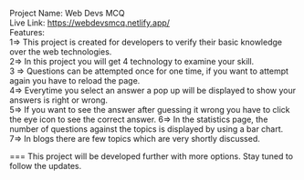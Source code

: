Project Name: Web Devs MCQ <br>
Live Link: https://webdevsmcq.netlify.app/ <br>
Features:<br>
1=> This project is created for developers to verify their basic knowledge over the web technologies.<br>
2=> In this project you will get 4 technology to examine your skill.<br>
3 => Questions can be attempted once for one time, if you want to attempt again you have to reload the page.<br>
4=> Everytime you select an answer a pop up will be displayed to show your answers is right or wrong.<br>
5=> If you want to see the answer after guessing it wrong you have to click the eye icon to see the correct answer.
6=> In the statistics page, the number of questions against the topics is displayed by using a bar chart.<br>
7=> In blogs there are few topics which are very shortly discussed.<br>

=== This project will be developed further with more options. Stay tuned to follow the updates.
